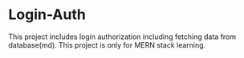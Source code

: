 # Login-Auth
 This project includes login authorization including fetching data from database(md). This project is only for MERN stack learning.